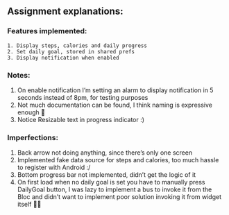 ## Assignment explanations:

### Features implemented:
    1. Display steps, calories and daily progress
    2. Set daily goal, stored in shared prefs
    3. Display notification when enabled


### Notes:
1. On enable notification I’m setting an alarm to display notification in 5 seconds instead of 8pm, for testing purposes
2. Not much documentation can be found, I think naming is expressive enough 🤞
3. Notice Resizable text in progress indicator :)


### Imperfections:
1. Back arrow not doing anything, since there’s only one screen
2. Implemented fake data source for steps and calories, too much hassle to register with Android :/
3. Bottom progress bar not implemented, didn’t get the logic of it
4. On first load when no daily goal is set you have to manually press DailyGoal button, I was lazy to implement a bus to invoke it from the Bloc and didn’t want to implement poor solution invoking it from widget itself 🤷‍♀️



